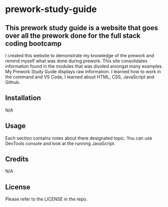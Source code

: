 # prework-study-guide

## This prework study guide is a website that goes over all the prework done for the full stack coding bootcamp

I created this website to demonstrate my knowledge of the prework and remind myself what was done during prework. This site consolidates information found in the modules that was divided amongst many examples. My Prework Study Guide displays raw information. I learned how to work in the command and VS Code, I learned about HTML, CSS, JavaScript and Github.

## Installation

N/A

## Usage

Each section contains notes about there designated topic. You can use DevTools console and look at the running JavaScript. 

## Credits

N/A
## License

Please refer to the LICENSE in the repo.